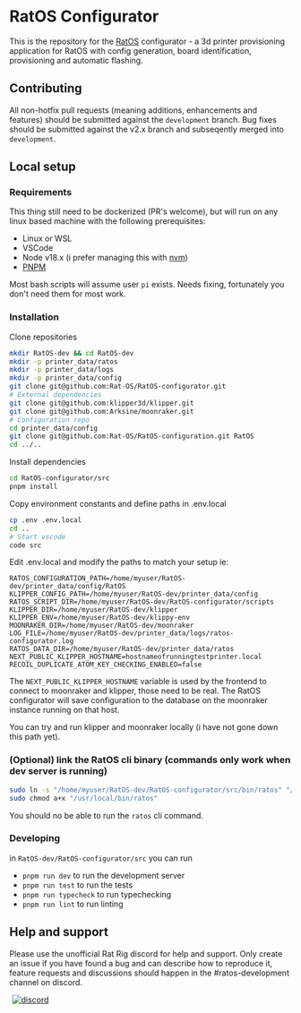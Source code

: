 # RatOS Configurator

This is the repository for the [RatOS](os.ratrig.com) configurator - a 3d printer provisioning application for RatOS with config generation, board identification, provisioning and automatic flashing. 

## Contributing

All non-hotfix pull requests (meaning additions, enhancements and features) should be submitted against the `development` branch.
Bug fixes should be submitted against the v2.x branch and subseqently merged into `development`.

## Local setup

### Requirements

This thing still need to be dockerized (PR's welcome), but will run on any linux based machine with the following prerequisites:

* Linux or WSL
* VSCode
* Node v18.x (i prefer managing this with [nvm](https://github.com/nvm-sh/nvm?tab=readme-ov-file#installing-and-updating))
* [PNPM](https://pnpm.io/installation)

Most bash scripts will assume user `pi` exists. Needs fixing, fortunately  you don't need them for most work.

### Installation

Clone repositories
```bash
mkdir RatOS-dev && cd RatOS-dev
mkdir -p printer_data/ratos
mkdir -p printer_data/logs
mkdir -p printer_data/config
git clone git@github.com:Rat-OS/RatOS-configurator.git
# External dependencies
git clone git@github.com:klipper3d/klipper.git
git clone git@github.com:Arksine/moonraker.git
# Configuration repo
cd printer_data/config
git clone git@github.com:Rat-OS/RatOS-configuration.git RatOS
cd ../..
```

Install dependencies
```bash
cd RatOS-configurator/src
pnpm install
```

Copy environment constants and define paths in .env.local
```bash
cp .env .env.local
cd ..
# Start vscode
code src
```

Edit .env.local and modify the paths to match your setup ie:
```
RATOS_CONFIGURATION_PATH=/home/myuser/RatOS-dev/printer_data/config/RatOS
KLIPPER_CONFIG_PATH=/home/myuser/RatOS-dev/printer_data/config
RATOS_SCRIPT_DIR=/home/myuser/RatOS-dev/RatOS-configurator/scripts
KLIPPER_DIR=/home/myuser/RatOS-dev/klipper
KLIPPER_ENV=/home/myuser/RatOS-dev/klippy-env
MOONRAKER_DIR=/home/myuser/RatOS-dev/moonraker
LOG_FILE=/home/myuser/RatOS-dev/printer_data/logs/ratos-configurator.log
RATOS_DATA_DIR=/home/myuser/RatOS-dev/printer_data/ratos
NEXT_PUBLIC_KLIPPER_HOSTNAME=hostnameofrunningtestprinter.local
RECOIL_DUPLICATE_ATOM_KEY_CHECKING_ENABLED=false
```

The `NEXT_PUBLIC_KLIPPER_HOSTNAME` variable is used by the frontend to connect to moonraker and klipper, those need to be real. The RatOS configurator will save configuration to the database on the moonraker instance running on that host.

You can try and run klipper and moonraker locally (i have not gone down this path yet).

### (Optional) link the RatOS cli binary (commands only work when dev server is running)
```bash
sudo ln -s "/home/myuser/RatOS-dev/RatOS-configurator/src/bin/ratos" "/usr/local/bin/ratos"
sudo chmod a+x "/usr/local/bin/ratos"
```
You should no be able to run the `ratos` cli command.

### Developing

in `RatOS-dev/RatOS-configurator/src` you can run

* `pnpm run dev` to run the development server
* `pnpm run test` to run the tests
* `pnpm run typecheck` to run typechecking
* `pnpm run lint` to run linting

## Help and support

Please use the unofficial Rat Rig discord for help and support. Only create an issue if you have found a bug and can describe how to reproduce it, feature requests and discussions should happen in the #ratos-development channel on discord.

<a href="http://discord.gg/ratrig" target="_blank" rel="noopener noreferrer" style="margin-left: 5px;"><img src="https://img.shields.io/discord/582187371529764864?color=%235865F2&amp;label=discord&amp;logo=discord&amp;logoColor=white&amp;style=flat" alt="discord"></a>
